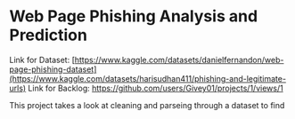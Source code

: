 # Web Page Phishing Analysis and Prediction
Link for Dataset: [https://www.kaggle.com/datasets/danielfernandon/web-page-phishing-dataset](https://www.kaggle.com/datasets/harisudhan411/phishing-and-legitimate-urls)
Link for Backlog: https://github.com/users/Givey01/projects/1/views/1

This project takes a look at cleaning and parseing through a dataset to find 